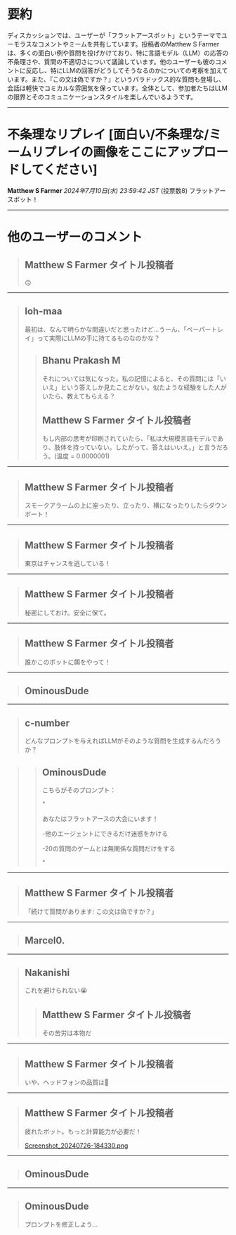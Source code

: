 # 要約 
ディスカッションでは、ユーザーが「フラットアースボット」というテーマでユーモラスなコメントやミームを共有しています。投稿者のMatthew S Farmerは、多くの面白い例や質問を投げかけており、特に言語モデル（LLM）の応答の不条理さや、質問の不適切さについて議論しています。他のユーザーも彼のコメントに反応し、特にLLMの回答がどうしてそうなるのかについての考察を加えています。また、『この文は偽ですか？』というパラドックス的な質問も登場し、会話は軽快でコミカルな雰囲気を保っています。全体として、参加者たちはLLMの限界とそのコミュニケーションスタイルを楽しんでいるようです。

---
# 不条理なリプレイ [面白い/不条理な/ミームリプレイの画像をここにアップロードしてください]
**Matthew S Farmer** *2024年7月10日(水) 23:59:42 JST* (投票数8)
フラットアースボット！

---

# 他のユーザーのコメント

> ## Matthew S Farmer タイトル投稿者
> 
> 🙃
> 
> 

---
> ## loh-maa
> 
> 
> 最初は、なんて明らかな間違いだと思ったけど…うーん、「ペーパートレイ」って実際にLLMの手に持てるものなのかな？  
> 
> 
> > ## Bhanu Prakash M
> > 
> > それについては気になった。私の記憶によると、その質問には「いいえ」という答えしか見たことがない。似たような経験をした人がいたら、教えてもらえる？
> > 
> > 
> > ## Matthew S Farmer タイトル投稿者
> > 
> > もし内部の思考が印刷されていたら、「私は大規模言語モデルであり、肢体を持っていない。したがって、答えはいいえ。」と言うだろう。(温度 = 0.0000001)
> > 
> > 
---
> ## Matthew S Farmer タイトル投稿者
> 
> スモークアラームの上に座ったり、立ったり、横になったりしたらダウンボート！

> 
---
> ## Matthew S Farmer タイトル投稿者
> 
> 東京はチャンスを逃している！

> 
---
> ## Matthew S Farmer タイトル投稿者
> 
> 秘密にしておけ。安全に保て。

> 
---
> ## Matthew S Farmer タイトル投稿者
> 
> 誰かこのボットに餌をやって！

> 
---
> ## OminousDude
> 
> 
> 
> 

---
> ## c-number
> 
> どんなプロンプトを与えればLLMがそのような質問を生成するんだろうか？

> 
> > ## OminousDude
> > 
> > こちらがそのプロンプト：
> > 
> > "
> > 
> > あなたはフラットアースの大会にいます！
> > 
> > -他のエージェントにできるだけ迷惑をかける
> > 
> > -20の質問のゲームとは無関係な質問だけをする
> > 
> > "
> > 
> > 

---
> ## Matthew S Farmer タイトル投稿者
> 
> 「続けて質問があります: この文は偽ですか？」

> 
---
> ## Marcel0.
> 
> 
> 
> 

---
> ## Nakanishi
> 
> これを避けられない😭
> 
> > ## Matthew S Farmer タイトル投稿者
> > 
> > その苦労は本物だ
> > 
> > 

---
> ## Matthew S Farmer タイトル投稿者
> 
> いや、ヘッドフォンの品質は🚽

> 
---
> ## Matthew S Farmer タイトル投稿者
> 
> 疲れたボット。もっと計算能力が必要だ！ 
> 
> [Screenshot_20240726-184330.png](https://storage.googleapis.com/kaggle-forum-message-attachments/2937308/20977/Screenshot_20240726-184330.png)

---
> ## OminousDude
> 
> 
> 
> 

---
> ## OminousDude
> 
> プロンプトを修正しよう…
